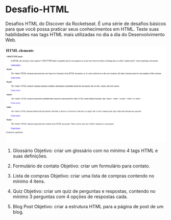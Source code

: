 # Desafio-HTML
Desafios HTML do Discover da Rocketseat. É uma série de desafios básicos para que você possa praticar seus conhecimentos em HTML. Teste suas habilidades nas tags HTML mais utilizadas no dia a dia do Desenvolvimento Web.

<img src="https://github.com/igorbeckt/Desafio-HTML/blob/master/Glossary/assets/pronto.png?raw=true">

1. Glossário
Objetivo: criar um glossário com no mínimo 4 tags HTML e suas definições.

2. Formulário de contato
Objetivo: criar um formulário para contato.

3. Lista de compras
Objetivo: criar uma lista de compras contendo no mínimo 4 itens.

4. Quiz
Objetivo: criar um quiz de perguntas e respostas, contendo no mínimo 3 perguntas com 4 opções de respostas cada.

5. Blog Post
Objetivo: criar a estrutura HTML para a página de post de um blog.
